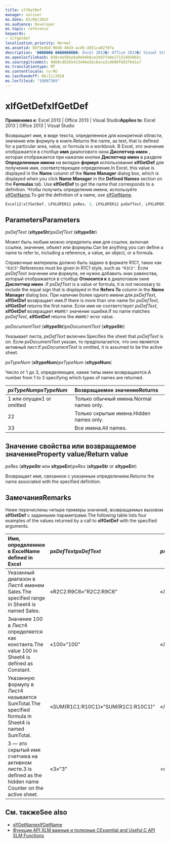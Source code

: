 ```yaml
---
title: xlfGetDef
manager: soliver
ms.date: 03/09/2015
ms.audience: Developer
ms.topic: reference
keywords:
- xlfgetdef
localization_priority: Normal
ms.assetid: 68f5edbd-9040-46d3-acd5-dd51ca82f6fa
description: '������� ����������: Excel 2013�| Office 2013�| Visual Studio'
ms.openlocfilehash: 030c4e501e8a9eb4b6ce29d7fe0e171324b50b5c
ms.sourcegitcommit: 9d60cd82b5413446e5bc8ace2cd689f683fb41a7
ms.translationtype: MT
ms.contentlocale: ru-RU
ms.lasthandoff: 06/11/2018
ms.locfileid: "19807369"
---
```

# <a name="xlfgetdef"></a><span data-ttu-id="5c5c7-104">xlfGetDef</span><span class="sxs-lookup"><span data-stu-id="5c5c7-104">xlfGetDef</span></span>

<span data-ttu-id="5c5c7-105">**Применимо к**: Excel 2013 | Office 2013 | Visual Studio</span><span class="sxs-lookup"><span data-stu-id="5c5c7-105">**Applies to**: Excel 2013 | Office 2013 | Visual Studio</span></span> 
  
<span data-ttu-id="5c5c7-106">Возвращает имя, в виде текста, определенное для конкретной области, значение или формулу в книге.</span><span class="sxs-lookup"><span data-stu-id="5c5c7-106">Returns the name, as text, that is defined for a particular area, value, or formula in a workbook.</span></span> <span data-ttu-id="5c5c7-107">В Excel, это значение отображается в столбце **имя** диалогового окна **Диспетчер имен** , которая отображается при нажатии кнопки **Диспетчер имен** в разделе **Определенные имена** на вкладке **формул** использования **xlfGetDef** для получения имя, соответствующее определение.</span><span class="sxs-lookup"><span data-stu-id="5c5c7-107">In Excel, this value is displayed in the **Name** column of the **Name Manager** dialog box, which is displayed when you click **Name Manager** in the **Defined Names** section on the **Formulas** tab. Use **xlfGetDef** to get the name that corresponds to a definition.</span></span> <span data-ttu-id="5c5c7-108">Чтобы получить определения имени, используйте [xlfGetName](xlfgetname.md).</span><span class="sxs-lookup"><span data-stu-id="5c5c7-108">To get the definition of a name, use [xlfGetName](xlfgetname.md).</span></span>
  
```cpp
Excel12(xlfGetDef, LPXLOPER12 pxRes, 3, LPXLOPER12 pxDefText, LPXLOPER12 pxDocumentText, LPXLOPER12 pxTypeNum);
```

## <a name="parameters"></a><span data-ttu-id="5c5c7-109">Parameters</span><span class="sxs-lookup"><span data-stu-id="5c5c7-109">Parameters</span></span>

<span data-ttu-id="5c5c7-110">_pxDefText_ (**xltypeStr**)</span><span class="sxs-lookup"><span data-stu-id="5c5c7-110">_pxDefText_ (**xltypeStr**)</span></span>
  
<span data-ttu-id="5c5c7-111">Может быть любым можно определить имя для ссылки, включая ссылки, значение, объект или формулы.</span><span class="sxs-lookup"><span data-stu-id="5c5c7-111">Can be anything you can define a name to refer to, including a reference, a value, an object, or a formula.</span></span>
  
<span data-ttu-id="5c5c7-112">Справочные материалы должно быть задано в формате R1C1, таких как `"R3C5"`.</span><span class="sxs-lookup"><span data-stu-id="5c5c7-112">References must be given in R1C1 style, such as  `"R3C5"`.</span></span> <span data-ttu-id="5c5c7-113">Если _pxDefText_ значение или формула, не нужно добавить знак равенства, который отображается в столбце **Относится к** в диалоговом окне **Диспетчер имен** .</span><span class="sxs-lookup"><span data-stu-id="5c5c7-113">If  _pxDefText_ is a value or formula, it is not necessary to include the equal sign that is displayed in the **Refers To** column in the **Name Manager** dialog box.</span></span> <span data-ttu-id="5c5c7-114">При наличии более одного имени для _pxDefText_, **xlfGetDef** возвращает имя.</span><span class="sxs-lookup"><span data-stu-id="5c5c7-114">If there is more than one name for  _pxDefText_, **xlfGetDef** returns the first name.</span></span> <span data-ttu-id="5c5c7-115">Если имя не соответствует _pxDefText_, **xlfGetDef** возвращает `#NAME?` значение ошибки.</span><span class="sxs-lookup"><span data-stu-id="5c5c7-115">If no name matches  _pxDefText_, **xlfGetDef** returns the  `#NAME?` error value.</span></span> 
  
<span data-ttu-id="5c5c7-116">_pxDocumentText_ (**xltypeStr**)</span><span class="sxs-lookup"><span data-stu-id="5c5c7-116">_pxDocumentText_ (**xltypeStr**)</span></span>
  
<span data-ttu-id="5c5c7-117">Указывает листа, _pxDefText_ включен.</span><span class="sxs-lookup"><span data-stu-id="5c5c7-117">Specifies the sheet that  _pxDefText_ is on.</span></span> <span data-ttu-id="5c5c7-118">Если _pxDocumentText_ указан, то предполагается, что оно является активный лист.</span><span class="sxs-lookup"><span data-stu-id="5c5c7-118">If  _pxDocumentText_ is omitted, it is assumed to be the active sheet.</span></span> 
  
<span data-ttu-id="5c5c7-119">_pxTypeNum_ (**xltypeNum**)</span><span class="sxs-lookup"><span data-stu-id="5c5c7-119">_pxTypeNum_ (**xltypeNum**)</span></span>
  
<span data-ttu-id="5c5c7-120">Число от 1 до 3, определяющее, какие типы имен возвращаются.</span><span class="sxs-lookup"><span data-stu-id="5c5c7-120">A number from 1 to 3 specifying which types of names are returned.</span></span>
  
|<span data-ttu-id="5c5c7-121">**_pxTypeNum_**</span><span class="sxs-lookup"><span data-stu-id="5c5c7-121">**_pxTypeNum_**</span></span>|<span data-ttu-id="5c5c7-122">**Возвращаемое значение**</span><span class="sxs-lookup"><span data-stu-id="5c5c7-122">**Returns**</span></span>|
|:-----|:-----|
|<span data-ttu-id="5c5c7-123">1 или опущен</span><span class="sxs-lookup"><span data-stu-id="5c5c7-123">1 or omitted</span></span>  <br/> |<span data-ttu-id="5c5c7-124">Только обычный имена.</span><span class="sxs-lookup"><span data-stu-id="5c5c7-124">Normal names only.</span></span>  <br/> |
|<span data-ttu-id="5c5c7-125">2</span><span class="sxs-lookup"><span data-stu-id="5c5c7-125">2</span></span>  <br/> |<span data-ttu-id="5c5c7-126">Только скрытые имена.</span><span class="sxs-lookup"><span data-stu-id="5c5c7-126">Hidden names only.</span></span>  <br/> |
|<span data-ttu-id="5c5c7-127">3</span><span class="sxs-lookup"><span data-stu-id="5c5c7-127">3</span></span>  <br/> |<span data-ttu-id="5c5c7-128">Все имена.</span><span class="sxs-lookup"><span data-stu-id="5c5c7-128">All names.</span></span>  <br/> |
   
## <a name="property-valuereturn-value"></a><span data-ttu-id="5c5c7-129">Значение свойства или возвращаемое значение</span><span class="sxs-lookup"><span data-stu-id="5c5c7-129">Property value/Return value</span></span>

 <span data-ttu-id="5c5c7-130">_pxRes_ (**xltypeStr** или **xltypeErr**)</span><span class="sxs-lookup"><span data-stu-id="5c5c7-130">_pxRes_ (**xltypeStr** or **xltypeErr**)</span></span>
  
<span data-ttu-id="5c5c7-131">Возвращает имя, связанное с указанным определением.</span><span class="sxs-lookup"><span data-stu-id="5c5c7-131">Returns the name associated with the specified definition.</span></span>
  
## <a name="remarks"></a><span data-ttu-id="5c5c7-132">Замечания</span><span class="sxs-lookup"><span data-stu-id="5c5c7-132">Remarks</span></span>

<span data-ttu-id="5c5c7-133">Ниже перечислены четыре примеры значений, возвращаемых вызовом **xlfGetDef** с заданными параметрами.</span><span class="sxs-lookup"><span data-stu-id="5c5c7-133">The following table lists four examples of the values returned by a call to **xlfGetDef** with the specified arguments.</span></span> 
  
|<span data-ttu-id="5c5c7-134">**Имя, определенное в Excel**</span><span class="sxs-lookup"><span data-stu-id="5c5c7-134">**Name defined in Excel**</span></span>|<span data-ttu-id="5c5c7-135">**_pxDefText_**</span><span class="sxs-lookup"><span data-stu-id="5c5c7-135">**_pxDefText_**</span></span>|<span data-ttu-id="5c5c7-136">**_pxDocumentText_**</span><span class="sxs-lookup"><span data-stu-id="5c5c7-136">**_pxDocumentText_**</span></span>|<span data-ttu-id="5c5c7-137">**_pxTypeNum_**</span><span class="sxs-lookup"><span data-stu-id="5c5c7-137">**_pxTypeNum_**</span></span>|<span data-ttu-id="5c5c7-138">**Возвращаемое значение**</span><span class="sxs-lookup"><span data-stu-id="5c5c7-138">**Value Returned**</span></span>|
|:-----|:-----|:-----|:-----|:-----|
|<span data-ttu-id="5c5c7-139">Указанный диапазон в Лист4 именем Sales.</span><span class="sxs-lookup"><span data-stu-id="5c5c7-139">The specified range in Sheet4 is named Sales.</span></span>  <br/> |<span data-ttu-id="5c5c7-140">«R2C2:R9C6»</span><span class="sxs-lookup"><span data-stu-id="5c5c7-140">"R2C2:R9C6"</span></span>  <br/> |<span data-ttu-id="5c5c7-141">«Лист4»</span><span class="sxs-lookup"><span data-stu-id="5c5c7-141">"Sheet4"</span></span>  <br/> |<span data-ttu-id="5c5c7-142">\<опускается, если\></span><span class="sxs-lookup"><span data-stu-id="5c5c7-142">\<omitted\></span></span>  <br/> |<span data-ttu-id="5c5c7-143">«Продажи»</span><span class="sxs-lookup"><span data-stu-id="5c5c7-143">"Sales"</span></span>  <br/> |
|<span data-ttu-id="5c5c7-144">Значение 100 в Лист4 определяется как константа.</span><span class="sxs-lookup"><span data-stu-id="5c5c7-144">The value 100 in Sheet4 is defined as Constant.</span></span>  <br/> |<span data-ttu-id="5c5c7-145">«100»</span><span class="sxs-lookup"><span data-stu-id="5c5c7-145">"100"</span></span>  <br/> |<span data-ttu-id="5c5c7-146">«Лист4»</span><span class="sxs-lookup"><span data-stu-id="5c5c7-146">"Sheet4"</span></span>  <br/> |<span data-ttu-id="5c5c7-147">\<опускается, если\></span><span class="sxs-lookup"><span data-stu-id="5c5c7-147">\<omitted\></span></span>  <br/> |<span data-ttu-id="5c5c7-148">«Константу»</span><span class="sxs-lookup"><span data-stu-id="5c5c7-148">"Constant"</span></span>  <br/> |
|<span data-ttu-id="5c5c7-149">Указанную формулу в Лист4 называется SumTotal.</span><span class="sxs-lookup"><span data-stu-id="5c5c7-149">The specified formula in Sheet4 is named SumTotal.</span></span>  <br/> |<span data-ttu-id="5c5c7-150">«SUM(R1C1:R10C1)»</span><span class="sxs-lookup"><span data-stu-id="5c5c7-150">"SUM(R1C1:R10C1)"</span></span>  <br/> |<span data-ttu-id="5c5c7-151">«Лист4»</span><span class="sxs-lookup"><span data-stu-id="5c5c7-151">"Sheet4"</span></span>  <br/> |<span data-ttu-id="5c5c7-152">\<опускается, если\></span><span class="sxs-lookup"><span data-stu-id="5c5c7-152">\<omitted\></span></span>  <br/> |<span data-ttu-id="5c5c7-153">«SumTotal»</span><span class="sxs-lookup"><span data-stu-id="5c5c7-153">"SumTotal"</span></span>  <br/> |
|<span data-ttu-id="5c5c7-154">3 — это скрытый имя счетчика на активном листе.</span><span class="sxs-lookup"><span data-stu-id="5c5c7-154">3 is defined as the hidden name Counter on the active sheet.</span></span>  <br/> |<span data-ttu-id="5c5c7-155">«3»</span><span class="sxs-lookup"><span data-stu-id="5c5c7-155">"3"</span></span>  <br/> |<span data-ttu-id="5c5c7-156">\<опускается, если\></span><span class="sxs-lookup"><span data-stu-id="5c5c7-156">\<omitted\></span></span>  <br/> |<span data-ttu-id="5c5c7-157">2</span><span class="sxs-lookup"><span data-stu-id="5c5c7-157">2</span></span>  <br/> |<span data-ttu-id="5c5c7-158">«Счетчик»</span><span class="sxs-lookup"><span data-stu-id="5c5c7-158">"Counter"</span></span>  <br/> |
   
## <a name="see-also"></a><span data-ttu-id="5c5c7-159">См. также</span><span class="sxs-lookup"><span data-stu-id="5c5c7-159">See also</span></span>

- [<span data-ttu-id="5c5c7-160">xlfGetName</span><span class="sxs-lookup"><span data-stu-id="5c5c7-160">xlfGetName</span></span>](xlfgetname.md)
- [<span data-ttu-id="5c5c7-161">Функции API XLM важные и полезные C</span><span class="sxs-lookup"><span data-stu-id="5c5c7-161">Essential and Useful C API XLM Functions</span></span>](essential-and-useful-c-api-xlm-functions.md)

